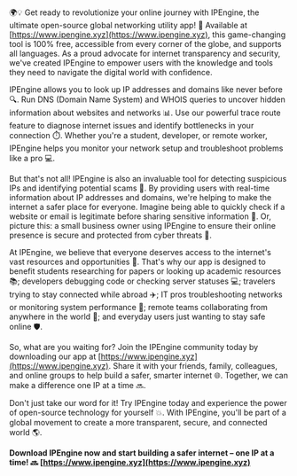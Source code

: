 🌍💡 Get ready to revolutionize your online journey with IPEngine, the ultimate open-source global networking utility app! 🚀 Available at [https://www.ipengine.xyz](https://www.ipengine.xyz), this game-changing tool is 100% free, accessible from every corner of the globe, and supports all languages. As a proud advocate for internet transparency and security, we've created IPEngine to empower users with the knowledge and tools they need to navigate the digital world with confidence.

IPEngine allows you to look up IP addresses and domains like never before 🔍. Run DNS (Domain Name System) and WHOIS queries to uncover hidden information about websites and networks 📊. Use our powerful trace route feature to diagnose internet issues and identify bottlenecks in your connection ⏱️. Whether you're a student, developer, or remote worker, IPEngine helps you monitor your network setup and troubleshoot problems like a pro 💻.

But that's not all! IPEngine is also an invaluable tool for detecting suspicious IPs and identifying potential scams 🚨. By providing users with real-time information about IP addresses and domains, we're helping to make the internet a safer place for everyone. Imagine being able to quickly check if a website or email is legitimate before sharing sensitive information 💸. Or, picture this: a small business owner using IPEngine to ensure their online presence is secure and protected from cyber threats 🏢.

At IPEngine, we believe that everyone deserves access to the internet's vast resources and opportunities 🌟. That's why our app is designed to benefit students researching for papers or looking up academic resources 📚; developers debugging code or checking server statuses 💻; travelers trying to stay connected while abroad ✈️; IT pros troubleshooting networks or monitoring system performance 🔧; remote teams collaborating from anywhere in the world 🏢; and everyday users just wanting to stay safe online 🛡️.

So, what are you waiting for? Join the IPEngine community today by downloading our app at [https://www.ipengine.xyz](https://www.ipengine.xyz). Share it with your friends, family, colleagues, and online groups to help build a safer, smarter internet 🌐. Together, we can make a difference one IP at a time 🔜.

Don't just take our word for it! Try IPEngine today and experience the power of open-source technology for yourself 💥. With IPEngine, you'll be part of a global movement to create a more transparent, secure, and connected world 🌎.

**Download IPEngine now and start building a safer internet – one IP at a time! 🔜 [https://www.ipengine.xyz](https://www.ipengine.xyz)**